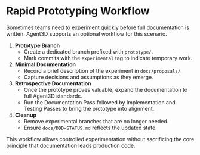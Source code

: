 # Rapid Prototyping Workflow

Sometimes teams need to experiment quickly before full documentation is written. Agent3D supports an optional workflow for this scenario.

1. **Prototype Branch**
   - Create a dedicated branch prefixed with `prototype/`.
   - Mark commits with the `experimental` tag to indicate temporary work.
2. **Minimal Documentation**
   - Record a brief description of the experiment in `docs/proposals/`.
   - Capture decisions and assumptions as they emerge.
3. **Retrospective Documentation**
   - Once the prototype proves valuable, expand the documentation to full Agent3D standards.
   - Run the Documentation Pass followed by Implementation and Testing Passes to bring the prototype into alignment.
4. **Cleanup**
   - Remove experimental branches that are no longer needed.
   - Ensure `docs/DDD-STATUS.md` reflects the updated state.

This workflow allows controlled experimentation without sacrificing the core principle that documentation leads production code.
